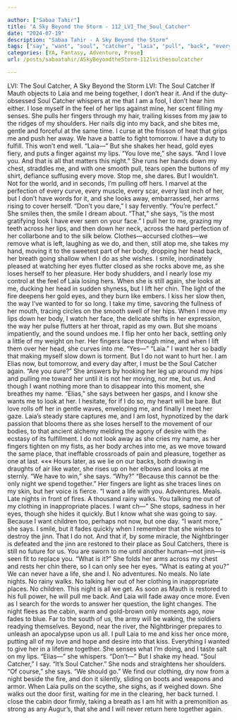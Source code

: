 ```yaml
---

author: ["Sabaa Tahir"]
title: "A Sky Beyond the Storm - 112_LVI_The_Soul_Catcher"
date: "2024-07-19"
description: "Sabaa Tahir - A Sky Beyond the Storm"
tags: ["say", "want", "soul", "catcher", "laia", "pull", "back", "every", "look", "night", "lip", "finger", "head", "eye", "body", "together", "kiss", "away", "love", "smile", "u", "place", "one", "move", "across"]
categories: [YA, Fantasy, Adventure, Prose]
url: /posts/sabaatahir/ASkyBeyondtheStorm-112lvithesoulcatcher

---
```



LVI: The Soul Catcher, A Sky Beyond the Storm
LVI: The Soul Catcher
If Mauth objects to Laia and me being together, I don’t hear it. And if the duty-obsessed Soul Catcher whispers at me that I am a fool, I don’t hear him either. I lose myself in the feel of her lips against mine, her scent filling my senses. She pulls her fingers through my hair, trailing kisses from my jaw to the ridges of my shoulders.
Her nails dig into my back, and she bites me, gentle and forceful at the same time. I curse at the frisson of heat that grips me and push her away.
We have a battle to fight tomorrow. I have a duty to fulfill. This won’t end well.
“Laia—”
But she shakes her head, gold eyes fiery, and puts a finger against my lips. “You love me,” she says. “And I love you. And that is all that matters this night.”
She runs her hands down my chest, straddles me, and with one smooth pull, tears open the buttons of my shirt, defiance suffusing every move. Stop me, she dares. But I wouldn’t. Not for the world, and in seconds, I’m pulling off hers.
I marvel at the perfection of every curve, every muscle, every scar, every last inch of her, but I don’t have words for it, and she looks away, embarrassed, her arms rising to cover herself.
“Don’t you dare,” I say fervently. “You’re perfect.” She smiles then, the smile I dream about.
“That,” she says, “is the most gratifying look I have ever seen on your face.”
I pull her to me, grazing my teeth across her lips, and then down her neck, across the hard perfection of her collarbone and to the silk below.
Clothes—accursed clothes—we remove what is left, laughing as we do, and then, still atop me, she takes my hand, moving it to the sweetest part of her body, dropping her head back, her breath going shallow when I do as she wishes. I smile, inordinately pleased at watching her eyes flutter closed as she rocks above me, as she loses herself to her pleasure.
Her body shudders, and I nearly lose my control at the feel of Laia losing hers. When she is still again, she looks at me, ducking her head in sudden shyness, but I lift her chin. The light of the fire deepens her gold eyes, and they burn like embers.
I kiss her slow then, the way I’ve wanted to for so long. I take my time, savoring the fullness of her mouth, tracing circles on the smooth swell of her hips. When I move my lips down her body, I watch her face, the delicate shifts in her expression, the way her pulse flutters at her throat, rapid as my own.
But she moans impatiently, and the sound undoes me. I flip her onto her back, settling only a little of my weight on her. Her fingers lace through mine, and when I lift them over her head, she curves into me.
“Yes—”
“Laia.” I want her so badly that making myself slow down is torment. But I do not want to hurt her. I am Elias now, but tomorrow, and every day after, I must be the Soul Catcher again. “Are you sure?”
She answers by hooking her leg up around my hips and pulling me toward her until it is not her moving, nor me, but us. And though I want nothing more than to disappear into this moment, she breathes my name.
“Elias,” she says between her gasps, and I know she wants me to look at her. I hesitate, for if I do so, my heart will be bare. But love rolls off her in gentle waves, enveloping me, and finally I meet her gaze.
Laia’s steady stare captures me, and I am lost, hypnotized by the dark passion that blooms there as she loses herself to the movement of our bodies, to that ancient alchemy melding the agony of desire with the ecstasy of its fulfillment.
I do not look away as she cries my name, as her fingers tighten on my fists, as her body arches into me, as we move toward the same place, that ineffable crossroads of pain and pleasure, together as one at last.
«««
Hours later, as we lie on our backs, both drawing in draughts of air like water, she rises up on her elbows and looks at me sternly. “We have to win,” she says.
“Why?”
“Because this cannot be the only night we spend together.” Her fingers are light as she traces lines on my skin, but her voice is fierce. “I want a life with you. Adventures. Meals. Late nights in front of fires. A thousand rainy walks. You talking me out of my clothing in inappropriate places. I want ch—” She stops, sadness in her eyes, though she hides it quickly. But I know what she was going to say. Because I want children too, perhaps not now, but one day. “I want more,” she says.
I smile, but it fades quickly when I remember that she wishes to destroy the jinn. That I do not. And that if, by some miracle, the Nightbringer is defeated and the jinn are restored to their place as Soul Catchers, there is still no future for us. You are sworn to me until another human—not jinn—is seen fit to replace you.
“What is it?” She folds her arms across my chest and rests her chin there, so I can only see her eyes. “What is eating at you?”
We can never have a life, she and I. No adventures. No meals. No late nights. No rainy walks. No talking her out of her clothing in inappropriate places.
No children.
This night is all we get. As soon as Mauth is restored to his full power, he will pull me back. And Laia will fade away once more.
Even as I search for the words to answer her question, the light changes. The night flees as the cabin, warm and gold-brown only moments ago, now fades to blue.
Far to the south of us, the army will be waking, the soldiers readying themselves. Beyond, near the river, the Nightbringer prepares to unleash an apocalypse upon us all.
I pull Laia to me and kiss her once more, putting all of my love and hope and desire into that kiss. Everything I wanted to give her in a lifetime together.
She senses what I’m doing, and I taste salt on my lips.
“Elias—” she whispers. “Don’t—”
But I shake my head. “Soul Catcher,” I say. “It’s Soul Catcher.”
She nods and straightens her shoulders. “Of course,” she says. “We should go.”
We find our clothing, dry now from a night beside the fire, and don it silently, sliding on boots and weapons and armor. When Laia pulls on the scythe, she sighs, as if weighed down. She walks out the door first, waiting for me in the clearing, her back turned.
I close the cabin door firmly, taking a breath as I am hit with a premonition as strong as any Augur’s, that she and I will never return here together again.
